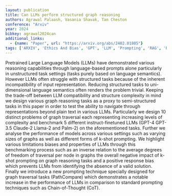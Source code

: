 ```yaml
---
layout: publication
title: Can LLMs perform structured graph reasoning
authors: Agrawal Palaash, Vasania Shavak, Tan Cheston
conference: "Arxiv"
year: 2024
bibkey: agrawal2024can
additional_links:
  - {name: "Paper", url: "https://arxiv.org/abs/2402.01805"}
tags: ['ARXIV', 'Ethics And Bias', 'GPT', 'LLM', 'Prompting', 'RAG', 'Reinforcement Learning']
---
```

Pretrained Large Language Models (LLMs) have demonstrated various reasoning capabilities through language-based prompts alone particularly in unstructured task settings (tasks purely based on language semantics). However LLMs often struggle with structured tasks because of the inherent incompatibility of input representation. Reducing structured tasks to uni-dimensional language semantics often renders the problem trivial. Keeping the trade-off between LLM compatibility and structure complexity in mind we design various graph reasoning tasks as a proxy to semi-structured tasks in this paper in order to test the ability to navigate through representations beyond plain text in various LLMs. Particularly we design 10 distinct problems of graph traversal each representing increasing levels of complexity and benchmark 5 different instruct-finetuned LLMs (GPT-4 GPT-3.5 Claude-2 Llama-2 and Palm-2) on the aforementioned tasks. Further we analyse the performance of models across various settings such as varying sizes of graphs as well as different forms of k-shot prompting. We highlight various limitations biases and properties of LLMs through this benchmarking process such as an inverse relation to the average degrees of freedom of traversal per node in graphs the overall negative impact of k-shot prompting on graph reasoning tasks and a positive response bias which prevents LLMs from identifying the absence of a valid solution. Finally we introduce a new prompting technique specially designed for graph traversal tasks (PathCompare) which demonstrates a notable increase in the performance of LLMs in comparison to standard prompting techniques such as Chain-of-Thought (CoT).
